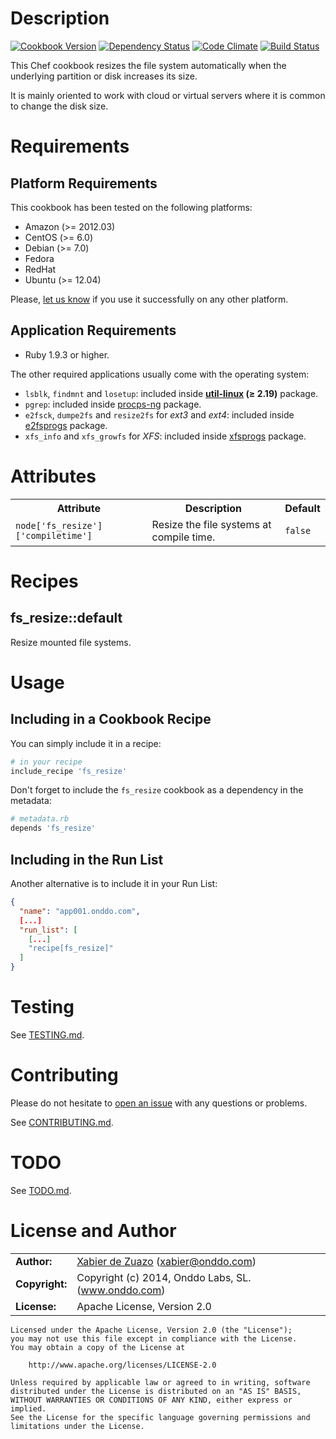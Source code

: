 Description
===========
[![Cookbook Version](https://img.shields.io/cookbook/v/fs_resize.svg?style=flat)](https://supermarket.getchef.com/cookbooks/fs_resize)
[![Dependency Status](http://img.shields.io/gemnasium/onddo/fs_resize-cookbook.svg?style=flat)](https://gemnasium.com/onddo/fs_resize-cookbook)
[![Code Climate](http://img.shields.io/codeclimate/github/onddo/fs_resize-cookbook.svg?style=flat)](https://codeclimate.com/github/onddo/fs_resize-cookbook)
[![Build Status](http://img.shields.io/travis/onddo/fs_resize-cookbook.svg?style=flat)](https://travis-ci.org/onddo/fs_resize-cookbook)

This Chef cookbook resizes the file system automatically when the underlying partition or disk increases its size.

It is mainly oriented to work with cloud or virtual servers where it is common to change the disk size.

Requirements
============

## Platform Requirements

This cookbook has been tested on the following platforms:

* Amazon (>= 2012.03)
* CentOS (>= 6.0)
* Debian (>= 7.0)
* Fedora
* RedHat
* Ubuntu (>= 12.04)

Please, [let us know](https://github.com/onddo/fs_resize-cookbook/issues/new?title=I%20have%20used%20it%20successfully%20on%20...) if you use it successfully on any other platform.

## Application Requirements

* Ruby 1.9.3 or higher.

The other required applications usually come with the operating system:

* `lsblk`, `findmnt` and `losetup`: included inside **[util-linux](http://en.wikipedia.org/wiki/Util-linux) (&ge; 2.19)** package.
* `pgrep`: included inside [procps-ng](http://sourceforge.net/projects/procps-ng/) package.
* `e2fsck`, `dumpe2fs` and `resize2fs` for *ext3* and *ext4*: included inside [e2fsprogs](http://e2fsprogs.sourceforge.net/) package.
* `xfs_info` and `xfs_growfs` for *XFS*: included inside [xfsprogs](http://oss.sgi.com/projects/xfs/) package.

Attributes
==========

<table>
  <tr>
    <th>Attribute</th>
    <th>Description</th>
    <th>Default</th>
  </tr>
  <tr>
    <td><code>node['fs_resize']['compiletime']</code></td>
    <td>Resize the file systems at compile time.</td>
    <td><code>false</code></td>
  </tr>
</table>

Recipes
=======

## fs_resize::default

Resize mounted file systems.

Usage
=====

## Including in a Cookbook Recipe

You can simply include it in a recipe:

```ruby
# in your recipe
include_recipe 'fs_resize'
```

Don't forget to include the `fs_resize` cookbook as a dependency in the metadata:

```ruby
# metadata.rb
depends 'fs_resize'
```

## Including in the Run List

Another alternative is to include it in your Run List:

```json
{
  "name": "app001.onddo.com",
  [...]
  "run_list": [
    [...]
    "recipe[fs_resize]"
  ]
}
```

Testing
=======

See [TESTING.md](https://github.com/onddo/fs_resize-cookbook/blob/master/TESTING.md).

Contributing
============

Please do not hesitate to [open an issue](https://github.com/onddo/fs_resize-cookbook/issues/new) with any questions or problems.

See [CONTRIBUTING.md](https://github.com/onddo/fs_resize-cookbook/blob/master/CONTRIBUTING.md).

TODO
====

See [TODO.md](https://github.com/onddo/fs_resize-cookbook/blob/master/TODO.md).

License and Author
==================

|                      |                                          |
|:---------------------|:-----------------------------------------|
| **Author:**          | [Xabier de Zuazo](https://github.com/zuazo) (<xabier@onddo.com>)
| **Copyright:**       | Copyright (c) 2014, Onddo Labs, SL. (www.onddo.com)
| **License:**         | Apache License, Version 2.0

    Licensed under the Apache License, Version 2.0 (the "License");
    you may not use this file except in compliance with the License.
    You may obtain a copy of the License at
    
        http://www.apache.org/licenses/LICENSE-2.0
    
    Unless required by applicable law or agreed to in writing, software
    distributed under the License is distributed on an "AS IS" BASIS,
    WITHOUT WARRANTIES OR CONDITIONS OF ANY KIND, either express or implied.
    See the License for the specific language governing permissions and
    limitations under the License.
